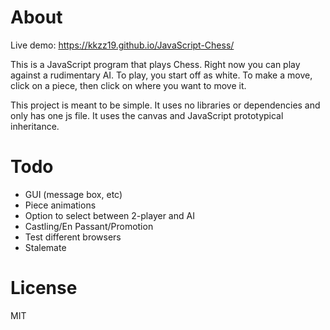 # About
Live demo: https://kkzz19.github.io/JavaScript-Chess/

This is a JavaScript program that plays Chess. Right now you can play against a rudimentary AI.
To play, you start off as white. To make a move, click on a piece, then click on where you want to move it.

This project is meant to be simple. It uses no libraries or dependencies and only has one js file. It uses the canvas and JavaScript prototypical inheritance.

# Todo
* GUI (message box, etc)
* Piece animations
* Option to select between 2-player and AI
* Castling/En Passant/Promotion
* Test different browsers
* Stalemate

# License
MIT